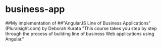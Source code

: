 business-app
============
##My implementation of 
##"AngularJS Line of Business Applications" (Pluralsight.com) by Deborah Kurata
"This course takes you step by step through the process of building line of business Web applications using Angular."


